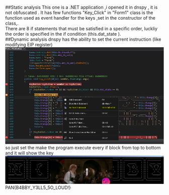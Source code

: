 ##Static analysis
This one is a .NET application ,i opened it in dnspy , it is not obfuscated .
It has few functions "Key_Click" in "Form1" class  is the function used as event handler for the keys ,set in the constructor of the class,.  
There are 8 if statements that must be satisfied in a specific order, luckliy the order is specified in the if condition (this.dat_state ).  
##Dynamic analysis
dnspy has the ability to set the current instruction (like modifying EIP register)  
![](1.PNG)
so just set the make the program execute every if block from top to bottom and it will show the key   
![](2.PNG)
PAN{B4BBY_Y3LL5_5O_LOUD!}


